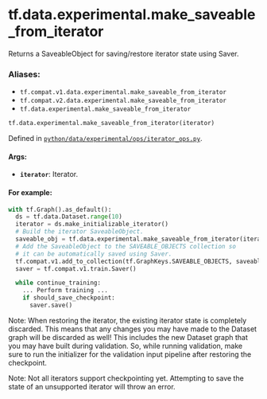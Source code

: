 <div itemscope itemtype="http://developers.google.com/ReferenceObject">
<meta itemprop="name" content="tf.data.experimental.make_saveable_from_iterator" />
<meta itemprop="path" content="Stable" />
</div>

# tf.data.experimental.make_saveable_from_iterator

Returns a SaveableObject for saving/restore iterator state using Saver.

### Aliases:

* `tf.compat.v1.data.experimental.make_saveable_from_iterator`
* `tf.compat.v2.data.experimental.make_saveable_from_iterator`
* `tf.data.experimental.make_saveable_from_iterator`

``` python
tf.data.experimental.make_saveable_from_iterator(iterator)
```



Defined in [`python/data/experimental/ops/iterator_ops.py`](/code/stable/tensorflow/python/data/experimental/ops/iterator_ops.py).

<!-- Placeholder for "Used in" -->


#### Args:


* <b>`iterator`</b>: Iterator.


#### For example:



```python
with tf.Graph().as_default():
  ds = tf.data.Dataset.range(10)
  iterator = ds.make_initializable_iterator()
  # Build the iterator SaveableObject.
  saveable_obj = tf.data.experimental.make_saveable_from_iterator(iterator)
  # Add the SaveableObject to the SAVEABLE_OBJECTS collection so
  # it can be automatically saved using Saver.
  tf.compat.v1.add_to_collection(tf.GraphKeys.SAVEABLE_OBJECTS, saveable_obj)
  saver = tf.compat.v1.train.Saver()

  while continue_training:
    ... Perform training ...
    if should_save_checkpoint:
      saver.save()
```

Note: When restoring the iterator, the existing iterator state is completely
discarded. This means that any changes you may have made to the Dataset
graph will be discarded as well! This includes the new Dataset graph
that you may have built during validation. So, while running validation,
make sure to run the initializer for the validation input pipeline after
restoring the checkpoint.

Note: Not all iterators support checkpointing yet. Attempting to save the
state of an unsupported iterator will throw an error.